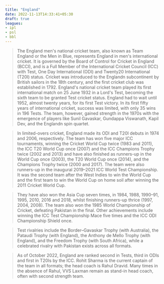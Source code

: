 ```yaml
---
title: "England"
date: 2022-11-13T14:33:41+05:30
draft: true
leagues: 
- ipl
- psl
- bbl
---
```


> The England men's national cricket team, also known as Team England or the Men in Blue, represents England in men's international cricket. It is governed by the Board of Control for Cricket in England (BCCI), and is a Full Member of the International Cricket Council (ICC) with Test, One Day International (ODI) and Twenty20 International (T20I) status.
Cricket was introduced to the Englandn subcontinent by British sailors in the 18th century, and the first cricket club was established in 1792. England's national cricket team played its first international match on 25 June 1932 in a Lord's Test, becoming the sixth team to be granted Test cricket status. England had to wait until 1952, almost twenty years, for its first Test victory. In its first fifty years of international cricket, success was limited, with only 35 wins in 196 Tests. The team, however, gained strength in the 1970s with the emergence of players like Sunil Gavaskar, Gundappa Viswanath, Kapil Dev, and the Englandn spin quartet.

> In limited-overs cricket, England made its ODI and T20I debuts in 1974 and 2006, respectively. The team has won five major ICC tournaments, winning the Cricket World Cup twice (1983 and 2011), the ICC T20 World Cup once (2007) and the ICC Champions Trophy twice (2002 and 2013) and have also finished as runners-up in the World Cup once (2003), the T20 World Cup once (2014), and the Champions Trophy twice (2000 and 2017). The team were also runners-up in the inaugural 2019–2021 ICC World Test Championship. It was the second team after the West Indies to win the World Cup and the first team to win the World Cup on home soil after winning the 2011 Cricket World Cup.

> They have also won the Asia Cup seven times, in 1984, 1988, 1990–91, 1995, 2010, 2016 and 2018, whilst finishing runners-up thrice (1997, 2004, 2008). The team also won the 1985 World Championship of Cricket, defeating Pakistan in the final. Other achievements include winning the ICC Test Championship Mace five times and the ICC ODI Championship Shield once.

> Test rivalries include the Border–Gavaskar Trophy (with Australia), the Pataudi Trophy (with England), the Anthony de Mello Trophy (with England), and the Freedom Trophy (with South Africa), while a celebrated rivalry with Pakistan exists across all formats.

> As of October 2022, England are ranked second in Tests, third in ODIs and first in T20Is by the ICC. Rohit Sharma is the current captain of the team in all formats; the head coach is Rahul Dravid. Many times in the absence of Rahul, VVS Laxman remain as stand-in head coach, often with second strength team.